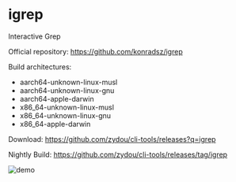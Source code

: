 # igrep

Interactive Grep

Official repository: https://github.com/konradsz/igrep

Build architectures:

- aarch64-unknown-linux-musl
- aarch64-unknown-linux-gnu
- aarch64-apple-darwin
- x86_64-unknown-linux-musl
- x86_64-unknown-linux-gnu
- x86_64-apple-darwin

Download: https://github.com/zydou/cli-tools/releases?q=igrep

Nightly Build: https://github.com/zydou/cli-tools/releases/tag/igrep

![demo](https://raw.githubusercontent.com/konradsz/igrep/c3880efd58900aea86641ebe11504f502fd16813/assets/demo.gif)

